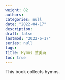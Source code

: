 ```yaml
---
weight: 82
authors:
categories: null
date: "2022-04-17"
description: 
draft: false
lastmod: "2022-6-17"
series: null
tags:
title: Hymns 赞美诗
toc: true
---
```



This book collects hymns.



